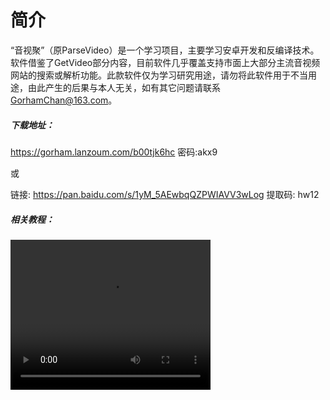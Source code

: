# 简介

“音视聚”（原ParseVideo）是一个学习项目，主要学习安卓开发和反编译技术。软件借鉴了GetVideo部分内容，目前软件几乎覆盖支持市面上大部分主流音视频网站的搜索或解析功能。此款软件仅为学习研究用途，请勿将此软件用于不当用途，由此产生的后果与本人无关，如有其它问题请联系[GorhamChan@163.com](mailto:GorhamChan@163.com)。

##### 下载地址：

https://gorham.lanzoum.com/b00tjk6hc 密码:akx9

或

链接: https://pan.baidu.com/s/1yM_5AEwbqQZPWIAVV3wLog 提取码: hw12 

##### 相关教程：

<video src="https://cdn.jsdelivr.net/gh/gorhamchan/cdn/parsevideodemo/master.m3u8" width="320" height="240" controls></video>
